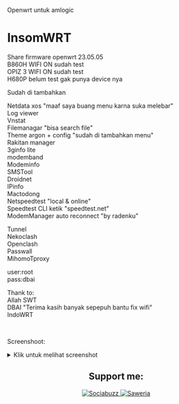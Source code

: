Openwrt untuk amlogic
<h1>InsomWRT</h1>
<p>Share firmware openwrt 23.05.05<br>
B860H WIFI ON sudah test<br>
OPIZ 3 WIFI ON sudah test<br>
H680P belum test gak punya device nya</p>

<p>Sudah di tambahkan</p>

<p>Netdata xos "maaf saya buang menu karna suka melebar"<br>
Log viewer<br>
Vnstat<br>
Filemanagar "bisa search file"<br>
Theme argon + config "sudah di tambahkan menu"<br>
Rakitan manager<br>
3ginfo lite<br>
modemband<br>
Modeminfo<br>
SMSTool<br>
Droidnet<br>
IPinfo<br>
Mactodong<br>
Netspeedtest "local & online"<br>
Speedtest CLI ketik "speedtest.net"<br>
ModemManager auto reconnect "by radenku"</p>

<p>Tunnel<br>
Nekoclash<br>
Openclash<br>
Passwall<br>
MihomoTproxy</p>

<p>user:root<br>
pass:dbai</p>

<p>Thank to:<br>
Allah SWT<br>
DBAI "Terima kasih banyak sepepuh bantu fix wifi"<br>
IndoWRT</p>
<br>

Screenshoot:
<details>
<summary>Klik untuk melihat screenshot</summary>

![screenshot 1](img/Snag_b3a08e.png)
![screenshot 2](img/Snag_b3a0ec.png)
![screenshot 3](img/Snag_b3a15a.png)
![screenshot 4](img/Snag_b3a254.png)
![screenshot 5](img/Snag_b3a2f0.png)
![screenshot 6](img/Snag_b3a36d.png)
![screenshot 7](img/Snag_b3a409.png)

</details>

<h2 align="center">Support me:</h2>
<p align="center">
  <a href="https://sociabuzz.com/bobbyunknown/tribe">
    <img src="https://img.shields.io/badge/Sociabuzz-1DA1F2?style=for-the-badge&logo=sociabuzz&logoColor=white" alt="Sociabuzz">
  </a>
  <a href="https://saweria.co/widgets/qr?streamKey=48ea6792454c7732924b663381c69521">
    <img src="https://img.shields.io/badge/Saweria-FFA500?style=for-the-badge&logo=saweria&logoColor=white" alt="Saweria">
  </a>
</p>